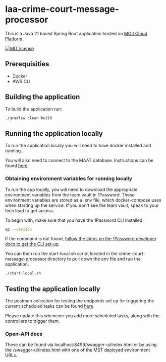# laa-crime-court-message-processor

This is a Java 21 based Spring Boot application hosted on [MOJ Cloud Platform](https://user-guide.cloud-platform.service.justice.gov.uk/documentation/concepts/about-the-cloud-platform.html).

[![MIT license](https://img.shields.io/badge/License-MIT-blue.svg)](LICENSE)

## Prerequisities
- Docker
- AWS CLI

## Building the application

To build the application run:
```sh
./gradlew clean build
```

## Running the application locally

To run the application locally you will need to have docker installed and running.

You will also need to connect to the MAAT database. Instructions can be found [here](https://dsdmoj.atlassian.net/wiki/spaces/ASLST/pages/5900402794/Connecting+to+the+MAAT+Database).

### Obtaining environment variables for running locally

To run the app locally, you will need to download the appropriate environment variables from the team
vault in 1Password. These environment variables are stored as a .env file, which docker-compose uses
when starting up the service. If you don't see the team vault, speak to your tech lead to get access.

To begin with, make sure that you have the 1Password CLI installed:

```sh
op --version
```

If the command is not found, [follow the steps on the 1Password developer docs to get the CLI set-up](https://developer.1password.com/docs/cli/get-started/).

You can then run the start-local.sh script located in the crime-court-message-processor directory to
pull down the env file and run the application.

```sh
./start-local.sh
```

## Testing the application locally

The postman collection for testing the endpoints set up for triggering the current scheduled tasks
can be found [here](https://dsdmoj.atlassian.net/wiki/spaces/ASLST/pages/5906956444/MST+Runbook).

Please update this whenever you add more scheduled tasks, along with the controllers to trigger them.

### Open-API docs
These can be found via localhost:8499/swagger-ui/index.html or by using the /swagger-ui/index.html
with one of the MST deployed environment URLs.